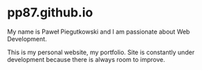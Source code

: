 # pp87.github.io
My name is Paweł Piegutkowski and I am passionate about Web Development.

This is my personal website, my portfolio. Site is constantly under development because there is always room to improve.
